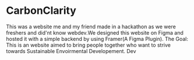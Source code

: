 # CarbonClarity
This was a website me and my friend made in a hackathon as we were freshers and did'nt know webdev.We designed this website on Figma and hosted it with a simple backend by using Framer(A Figma Plugin).
The Goal:
This is an website aimed to bring people together who want to strive towards Sustainable Envoirmental Developement.
Dev
